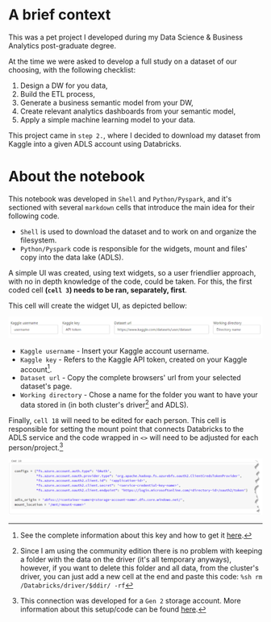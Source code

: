 # A brief context

This was a pet project I developed during my Data Science & Business Analytics post-graduate degree.

At the time we were asked to develop a full study on a dataset of our choosing, with the following checklist:

1.  Design a DW for you data,
2.  Build the ETL process,
3.  Generate a business semantic model from your DW,
4.  Create relevant analytics dashboards from your semantic model,
5.  Apply a simple machine learning model to your data.

This project came in `step 2.`, where I decided to download my dataset from Kaggle into a given ADLS account using Databricks.

# About the notebook

This notebook was developed in `Shell` and `Python/Pyspark`, and it's sectioned with several `markdown` cells that introduce the main idea for their following code.

-   `Shell` is used to download the dataset and to work on and organize the filesystem.
-   `Python/Pyspark` code is responsible for the widgets, mount and files' copy into the data lake (ADLS).

A simple UI was created, using text widgets, so a user friendlier approach, with no in depth knowledge of the code, could be taken. For this, the first coded cell **(`cell 3`) needs to be ran, separately, first**.

This cell will create the widget UI, as depicted bellow:

![widget-layout](imgs/widget-layout.png)

-   `Kaggle username` - Insert your Kaggle account username.
-   `Kaggle key` - Refers to the Kaggle API token, created on your Kaggle account[^readme-1].
-   `Dataset url` - Copy the complete browsers' url from your selected dataset's page.
-   `Working directory` - Chose a name for the folder you want to have your data stored in (in both cluster's driver[^readme-2] and ADLS).

Finally, `cell 18` will need to be edited for each person. This cell is responsible for setting the mount point that connects Databricks to the ADLS service and the code wrapped in `<>` will need to be adjusted for each person/project.[^readme-3]

![mount-code](imgs/ADLS-mount-cell.png)

[^readme-1]: See the complete information about this key and how to get it [here](https://github.com/Kaggle/Kaggle-api#api-credentials).

[^readme-2]: Since I am using the community edition there is no problem with keeping a folder with the data on the driver (it's all temporary anyways), however, if you want to delete this folder and all data, from the cluster's driver, you can just add a new cell at the end and paste this code: `%sh rm /Databricks/driver/$ddir/ -rf`

[^readme-3]: This connection was developed for a `Gen 2` storage account. More information about this setup/code can be found [here](https://docs.databricks.com/data/data-sources/azure/azure-storage.html).
